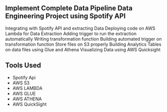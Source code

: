 
## Implement Complete Data Pipeline Data Engineering Project using Spotify API

Integrating with Spotify API and extracting Data
Deploying code on AWS Lambda for Data Extraction
Adding trigger to run the extraction automatically
Writing transformation function
Building automated trigger on transformation function
Store files on S3 properly
Building Analytics Tables on data files using Glue and Athena
Visualizing Data using AWS Quicksight

## Tools Used
- Spotify Api
- AWS S3
- AWS LAMBDA
- AWS GLUE
- AWS ATHENA
- AWS QuickSight
